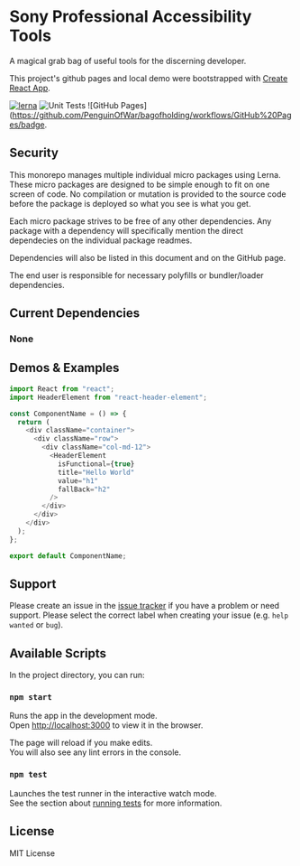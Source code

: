# Sony Professional Accessibility Tools

A magical grab bag of useful tools for the discerning developer.

This project's github pages and local demo were bootstrapped with [Create React App](https://github.com/facebook/create-react-app).

[![lerna](https://img.shields.io/badge/maintained%20with-lerna-cc00ff.svg)](https://lerna.js.org/) ![Unit Tests](https://github.com/PenguinOfWar/bagofholding/workflows/Unit%20Tests/badge.svg) ![GitHub Pages](https://github.com/PenguinOfWar/bagofholding/workflows/GitHub%20Pages/badge.


## Security

This monorepo manages multiple individual micro packages using Lerna. These micro packages are designed to be simple enough to fit on one screen of code. No compilation or mutation is provided to the source code before the package is deployed so what you see is what you get.

Each micro package strives to be free of any other dependencies. Any package with a dependency will specifically mention the direct dependecies on the individual package readmes.

Dependencies will also be listed in this document and on the GitHub page.

The end user is responsible for necessary polyfills or bundler/loader dependencies.

## Current Dependencies

### None

## Demos & Examples

```js
import React from "react";
import HeaderElement from "react-header-element";

const ComponentName = () => {
  return (
    <div className="container">
      <div className="row">
        <div className="col-md-12">
          <HeaderElement
            isFunctional={true}
            title="Hello World"
            value="h1"
            fallBack="h2"
          />
        </div>
      </div>
    </div>
  );
};

export default ComponentName;
```

## Support

Please create an issue in the [issue tracker](https://github.com/sonyprofessional/accessibility/issues) if you have a problem or need support. Please select the correct label when creating your issue (e.g. `help wanted` or `bug`).

## Available Scripts

In the project directory, you can run:

### `npm start`

Runs the app in the development mode.<br />
Open [http://localhost:3000](http://localhost:3000) to view it in the browser.

The page will reload if you make edits.<br />
You will also see any lint errors in the console.

### `npm test`

Launches the test runner in the interactive watch mode.<br />
See the section about [running tests](https://facebook.github.io/create-react-app/docs/running-tests) for more information.

## License

MIT License
